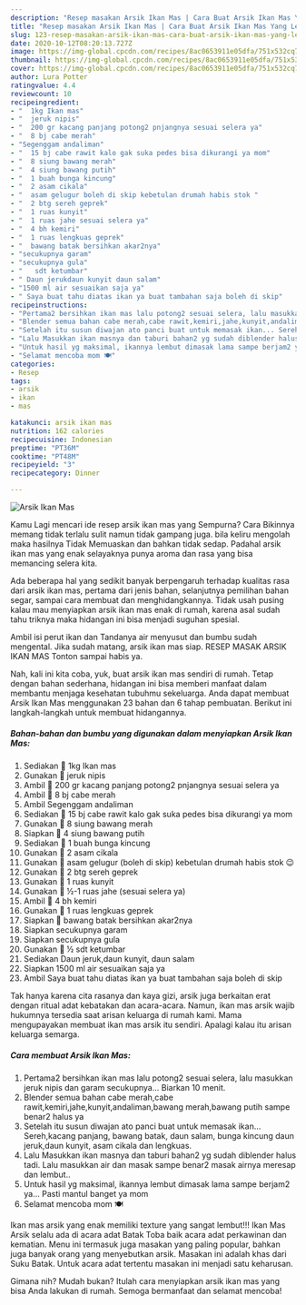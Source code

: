 ```yaml
---
description: "Resep masakan Arsik Ikan Mas | Cara Buat Arsik Ikan Mas Yang Lezat Sekali"
title: "Resep masakan Arsik Ikan Mas | Cara Buat Arsik Ikan Mas Yang Lezat Sekali"
slug: 123-resep-masakan-arsik-ikan-mas-cara-buat-arsik-ikan-mas-yang-lezat-sekali
date: 2020-10-12T08:20:13.727Z
image: https://img-global.cpcdn.com/recipes/8ac0653911e05dfa/751x532cq70/arsik-ikan-mas-foto-resep-utama.jpg
thumbnail: https://img-global.cpcdn.com/recipes/8ac0653911e05dfa/751x532cq70/arsik-ikan-mas-foto-resep-utama.jpg
cover: https://img-global.cpcdn.com/recipes/8ac0653911e05dfa/751x532cq70/arsik-ikan-mas-foto-resep-utama.jpg
author: Lura Potter
ratingvalue: 4.4
reviewcount: 10
recipeingredient:
- "  1kg Ikan mas"
- "  jeruk nipis"
- "  200 gr kacang panjang potong2 pnjangnya sesuai selera ya"
- "  8 bj cabe merah"
- "Segenggam andaliman"
- "  15 bj cabe rawit kalo gak suka pedes bisa dikurangi ya mom"
- "  8 siung bawang merah"
- "  4 siung bawang putih"
- "  1 buah bunga kincung"
- "  2 asam cikala"
- "  asam gelugur boleh di skip kebetulan drumah habis stok "
- "  2 btg sereh geprek"
- "  1 ruas kunyit"
- "  1 ruas jahe sesuai selera ya"
- "  4 bh kemiri"
- "  1 ruas lengkuas geprek"
- "  bawang batak bersihkan akar2nya"
- "secukupnya garam"
- "secukupnya gula"
- "   sdt ketumbar"
- " Daun jerukdaun kunyit daun salam"
- "1500 ml air sesuaikan saja ya"
- " Saya buat tahu diatas ikan ya buat tambahan saja boleh di skip"
recipeinstructions:
- "Pertama2 bersihkan ikan mas lalu potong2 sesuai selera, lalu masukkan jeruk nipis dan garam secukupnya... Biarkan 10 menit."
- "Blender semua bahan cabe merah,cabe rawit,kemiri,jahe,kunyit,andaliman,bawang merah,bawang putih sampe benar2 halus ya"
- "Setelah itu susun diwajan ato panci buat untuk memasak ikan... Sereh,kacang panjang, bawang batak, daun salam, bunga kincung daun jeruk,daun kunyit, asam cikala dan lengkuas."
- "Lalu Masukkan ikan masnya dan taburi bahan2 yg sudah diblender halus tadi. Lalu masukkan air dan masak sampe benar2 masak airnya meresap dan lembut.."
- "Untuk hasil yg maksimal, ikannya lembut dimasak lama sampe berjam2 ya... Pasti mantul banget ya mom"
- "Selamat mencoba mom 🍽"
categories:
- Resep
tags:
- arsik
- ikan
- mas

katakunci: arsik ikan mas 
nutrition: 162 calories
recipecuisine: Indonesian
preptime: "PT36M"
cooktime: "PT48M"
recipeyield: "3"
recipecategory: Dinner

---
```



![Arsik Ikan Mas](https://img-global.cpcdn.com/recipes/8ac0653911e05dfa/751x532cq70/arsik-ikan-mas-foto-resep-utama.jpg)

Kamu Lagi mencari ide resep arsik ikan mas yang Sempurna? Cara Bikinnya memang tidak terlalu sulit namun tidak gampang juga. bila keliru mengolah maka hasilnya Tidak Memuaskan dan bahkan tidak sedap. Padahal arsik ikan mas yang enak selayaknya punya aroma dan rasa yang bisa memancing selera kita.

Ada beberapa hal yang sedikit banyak berpengaruh terhadap kualitas rasa dari arsik ikan mas, pertama dari jenis bahan, selanjutnya pemilihan bahan segar, sampai cara membuat dan menghidangkannya. Tidak usah pusing kalau mau menyiapkan arsik ikan mas enak di rumah, karena asal sudah tahu triknya maka hidangan ini bisa menjadi suguhan spesial.

Ambil isi perut ikan dan Tandanya air menyusut dan bumbu sudah mengental. Jika sudah matang, arsik ikan mas siap. RESEP MASAK ARSIK IKAN MAS Tonton sampai habis ya.


Nah, kali ini kita coba, yuk, buat arsik ikan mas sendiri di rumah. Tetap dengan bahan sederhana, hidangan ini bisa memberi manfaat dalam membantu menjaga kesehatan tubuhmu sekeluarga. Anda dapat membuat Arsik Ikan Mas menggunakan 23 bahan dan 6 tahap pembuatan. Berikut ini langkah-langkah untuk membuat hidangannya.

<!--inarticleads1-->

##### Bahan-bahan dan bumbu yang digunakan dalam menyiapkan Arsik Ikan Mas:

1. Sediakan  💜 1kg Ikan mas
1. Gunakan  💜 jeruk nipis
1. Ambil  💜 200 gr kacang panjang potong2 pnjangnya sesuai selera ya
1. Ambil  💜 8 bj cabe merah
1. Ambil Segenggam andaliman
1. Sediakan  💜 15 bj cabe rawit kalo gak suka pedes bisa dikurangi ya mom
1. Gunakan  💜 8 siung bawang merah
1. Siapkan  💜 4 siung bawang putih
1. Sediakan  💜 1 buah bunga kincung
1. Gunakan  💜 2 asam cikala
1. Gunakan  💜 asam gelugur (boleh di skip) kebetulan drumah habis stok 😉
1. Gunakan  💜 2 btg sereh geprek
1. Gunakan  💜 1 ruas kunyit
1. Gunakan  💜 ½-1 ruas jahe (sesuai selera ya)
1. Ambil  💜 4 bh kemiri
1. Gunakan  💜 1 ruas lengkuas geprek
1. Siapkan  💜 bawang batak bersihkan akar2nya
1. Siapkan secukupnya garam
1. Siapkan secukupnya gula
1. Gunakan  💜 ½ sdt ketumbar
1. Sediakan  Daun jeruk,daun kunyit, daun salam
1. Siapkan 1500 ml air sesuaikan saja ya
1. Ambil  Saya buat tahu diatas ikan ya buat tambahan saja boleh di skip


Tak hanya karena cita rasanya dan kaya gizi, arsik juga berkaitan erat dengan ritual adat kebatakan dan acara-acara. Namun, ikan mas arsik wajib hukumnya tersedia saat arisan keluarga di rumah kami. Mama mengupayakan membuat ikan mas arsik itu sendiri. Apalagi kalau itu arisan keluarga semarga. 

<!--inarticleads2-->

##### Cara membuat Arsik Ikan Mas:

1. Pertama2 bersihkan ikan mas lalu potong2 sesuai selera, lalu masukkan jeruk nipis dan garam secukupnya... Biarkan 10 menit.
1. Blender semua bahan cabe merah,cabe rawit,kemiri,jahe,kunyit,andaliman,bawang merah,bawang putih sampe benar2 halus ya
1. Setelah itu susun diwajan ato panci buat untuk memasak ikan... Sereh,kacang panjang, bawang batak, daun salam, bunga kincung daun jeruk,daun kunyit, asam cikala dan lengkuas.
1. Lalu Masukkan ikan masnya dan taburi bahan2 yg sudah diblender halus tadi. Lalu masukkan air dan masak sampe benar2 masak airnya meresap dan lembut..
1. Untuk hasil yg maksimal, ikannya lembut dimasak lama sampe berjam2 ya... Pasti mantul banget ya mom
1. Selamat mencoba mom 🍽


Ikan mas arsik yang enak memiliki texture yang sangat lembut!!! Ikan Mas Arsik selalu ada di acara adat Batak Toba baik acara adat perkawinan dan kematian. Menu ini termasuk juga masakan yang paling popular, bahkan juga banyak orang yang menyebutkan arsik. Masakan ini adalah khas dari Suku Batak. Untuk acara adat tertentu masakan ini menjadi satu keharusan. 

Gimana nih? Mudah bukan? Itulah cara menyiapkan arsik ikan mas yang bisa Anda lakukan di rumah. Semoga bermanfaat dan selamat mencoba!
